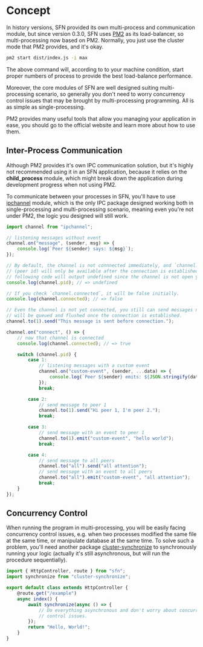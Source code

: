 <!-- title: Multi-Processing; order: 16 -->
# Concept

In history versions, SFN provided its own multi-process and communication module,
but since version 0.3.0, SFN uses [PM2](https://pm2.io) as its load-balancer, so
multi-processing now based on PM2. Normally, you just use the cluster mode that
PM2 provides, and it's okay.

```sh
pm2 start dist/index.js -i max
```

The above command will, according to to your machine condition, start proper 
numbers of process to provide the best load-balance performance. 

Moreover, the core modules of SFN are well designed suiting multi-processing 
scenario, so generally you don't need to worry concurrency control issues that 
may be brought by multi-processing programming. All is as simple as 
single-processing.

PM2 provides many useful tools that allow you managing your application in ease,
you should go to the official website and learn more about how to use them. 

## Inter-Process Communication

Although PM2 provides it's own IPC communication solution, but it's highly not
recommended using it in an SFN application, because it relies on the 
**child_process** module, which might break down the application during 
development progress when not using PM2.

To communicate between your processes in SFN, you'll have to use 
[ipchannel](https://github.com/hyurl/ipchannel) module, which is the only IPC 
package designed working both in single-processing and multi-processing scenario,
meaning even you're not under PM2, the logic you designed will still work.

```typescript
import channel from "ipchannel";

// listening messages without event
channel.on("message", (sender, msg) => {
    console.log(`Peer ${sender} says: ${msg}`);
});

// By default, the channel is not connnected immediately, and `channel.pid` 
// (peer id) will only be available after the connection is established, so the 
// following code will output undefined since the channel is not open yet.
console.log(channel.pid); // => undefined

// If you check `channel.connected`, it will be false initially.
console.log(channel.connected); // => false

// Even the channel is not yet connected, you still can send messages now, they
// will be queued and flushed once the connection is established.
channel.to(1).send("This message is sent before connection.");

channel.on("connect", () => {
    // now that channel is connected
    console.log(channel.connected); // => true

    switch (channel.pid) {
        case 1:
            // listening messages with a custom event
            channel.on("custom-event", (sender, ...data) => {
                console.log(`Peer ${sender} emits: ${JSON.stringify(data)}`);
            });
            break;

        case 2:
            // send message to peer 1
            channel.to(1).send("Hi peer 1, I'm peer 2.");
            break;

        case 3:
            // send message with an event to peer 1
            channel.to(1).emit("custom-event", "hello world");
            break;

        case 4:
            // send message to all peers
            channel.to("all").send("all attention");
            // send message with an event to all peers
            channel.to("all").emit("custom-event", "all attention");
            break;
    }
});
```

## Concurrency Control

When running the program in multi-processing,  you will be easily facing 
concurrency control issues, e.g. when two processes modified the same file at 
the same time, or manipulate database at the same time. To solve such a problem,
you'll need another package 
[cluster-synchronize](https://github.com/hyurl/cluster-synchronize) to 
synchronously running your logic (actually it's still asynchronous, but will run 
the procedure sequentially).

```typescript
import { HttpController, route } from "sfn";
import synchronize from "cluster-synchronize";

export default class extends HttpController {
    @route.get("/example")
    async index() {
        await synchronize(async () => {
            // Do everything asynchronous and don't worry about concurrency 
            // control issues.
        });
        return "Hello, World!";
    }
}
```
